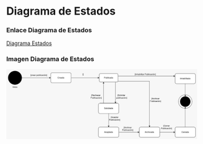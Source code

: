 # Diagrama de Estados

### Enlace Diagrama de Estados
[Diagrama Estados](https://app.diagrams.net/#G1QUul4-Fr28lA2ykkdYzlTKR9rC9vHEaQ)

### Imagen Diagrama de Estados
<img src="imagenes/estados.jpg" alt="estados" width="800">
